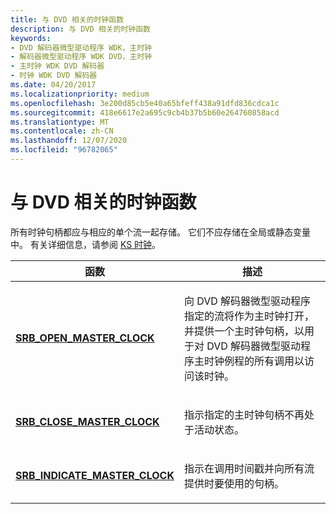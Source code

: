 ```yaml
---
title: 与 DVD 相关的时钟函数
description: 与 DVD 相关的时钟函数
keywords:
- DVD 解码器微型驱动程序 WDK，主时钟
- 解码器微型驱动程序 WDK DVD，主时钟
- 主时钟 WDK DVD 解码器
- 时钟 WDK DVD 解码器
ms.date: 04/20/2017
ms.localizationpriority: medium
ms.openlocfilehash: 3e200d85cb5e40a65bfeff438a91dfd836cdca1c
ms.sourcegitcommit: 418e6617e2a695c9cb4b37b5b60e264760858acd
ms.translationtype: MT
ms.contentlocale: zh-CN
ms.lasthandoff: 12/07/2020
ms.locfileid: "96782065"
---
```

# <a name="dvd-related-clock-functions"></a>与 DVD 相关的时钟函数





所有时钟句柄都应与相应的单个流一起存储。 它们不应存储在全局或静态变量中。 有关详细信息，请参阅 [KS 时钟](ks-clocks.md)。

<table>
<colgroup>
<col width="50%" />
<col width="50%" />
</colgroup>
<thead>
<tr class="header">
<th>函数</th>
<th>描述</th>
</tr>
</thead>
<tbody>
<tr class="odd">
<td><p><a href="/windows-hardware/drivers/stream/srb-open-master-clock" data-raw-source="[&lt;strong&gt;SRB_OPEN_MASTER_CLOCK&lt;/strong&gt;](./srb-open-master-clock.md)"><strong>SRB_OPEN_MASTER_CLOCK</strong></a></p></td>
<td><p>向 DVD 解码器微型驱动程序指定的流将作为主时钟打开，并提供一个主时钟句柄，以用于对 DVD 解码器微型驱动程序主时钟例程的所有调用以访问该时钟。</p></td>
</tr>
<tr class="even">
<td><p><a href="/windows-hardware/drivers/stream/srb-close-master-clock" data-raw-source="[&lt;strong&gt;SRB_CLOSE_MASTER_CLOCK&lt;/strong&gt;](./srb-close-master-clock.md)"><strong>SRB_CLOSE_MASTER_CLOCK</strong></a></p></td>
<td><p>指示指定的主时钟句柄不再处于活动状态。</p></td>
</tr>
<tr class="odd">
<td><p><a href="/windows-hardware/drivers/stream/srb-indicate-master-clock" data-raw-source="[&lt;strong&gt;SRB_INDICATE_MASTER_CLOCK&lt;/strong&gt;](./srb-indicate-master-clock.md)"><strong>SRB_INDICATE_MASTER_CLOCK</strong></a></p></td>
<td><p>指示在调用时间戳并向所有流提供时要使用的句柄。</p></td>
</tr>
</tbody>
</table>

 

